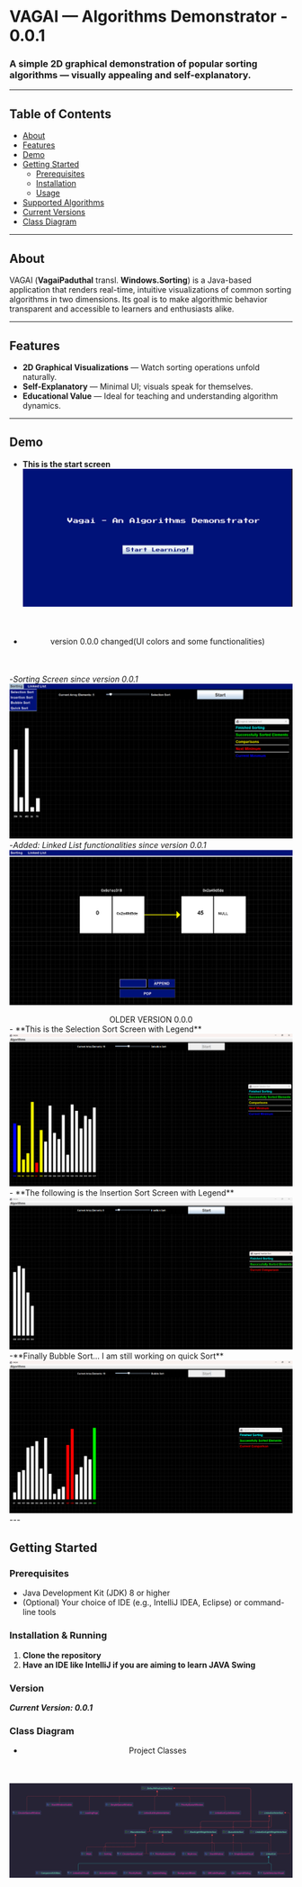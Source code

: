 # VAGAI — Algorithms Demonstrator - 0.0.1

### A simple 2D graphical demonstration of popular sorting algorithms — visually appealing and self-explanatory.

---

##  Table of Contents
- [About](#about)
- [Features](#features)
- [Demo](#demo)
- [Getting Started](#getting-started)
    - [Prerequisites](#prerequisites)
    - [Installation](#installation)
    - [Usage](#usage)
- [Supported Algorithms](#supported-algorithms)
- [Current Versions](#version)
- [Class Diagram](#class-diagram)
---

## About
VAGAI (**VagaiPaduthal** transl. **Windows.Sorting**) is a Java-based application that renders real-time, intuitive visualizations of common sorting algorithms in two dimensions. Its goal is to make algorithmic behavior transparent and accessible to learners and enthusiasts alike.

---

## Features
- **2D Graphical Visualizations** — Watch sorting operations unfold naturally.
- **Self-Explanatory** — Minimal UI; visuals speak for themselves.
- **Educational Value** — Ideal for teaching and understanding algorithm dynamics.

---

## Demo
- **This is the start screen**
<img src="ReadmeImages/DemoWelcomePageNew.png"></img>
- <div style="text-align: center;margin-bottom: 50px;margin-top: 50px;">version 0.0.0 changed(UI colors and some functionalities)</div>
-*Sorting Screen since version 0.0.1*
<img src="ReadmeImages/NewSortingVersion_0.0.1.png"></img>
-*Added: Linked List functionalities since version 0.0.1*
<img src="ReadmeImages/NewLinkedListVersion_0.0.1.png"></img>
<div style="text-align: center;">OLDER VERSION 0.0.0</div>
- **This is the Selection Sort Screen with Legend**
<img src="ReadmeImages/SelectionSort.png"></img>
- **The following is the Insertion Sort Screen with Legend**
<img src="ReadmeImages/InsertionSort.png"></img>
-**Finally Bubble Sort... I am still working on quick Sort**
<img src="ReadmeImages/BubbleSort.png"></img>
---

## Getting Started

### Prerequisites
- Java Development Kit (JDK) 8 or higher
- (Optional) Your choice of IDE (e.g., IntelliJ IDEA, Eclipse) or command-line tools

### Installation & Running
1. **Clone the repository**  
2. **Have an IDE like IntelliJ if you are aiming to learn JAVA Swing**

### Version
***Current Version: 0.0.1***

### Class Diagram
- <div style="text-align: center; margin-bottom: 50px;">Project Classes</div>
<img src="ReadmeImages/classDiagram.png"></img>
